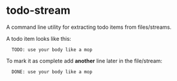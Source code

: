 # todo-stream

A command line utility for extracting todo items from files/streams.

A todo item looks like this:

```
  TODO: use your body like a mop
```

To mark it as complete add **another** line later in the file/stream:

```
  DONE: use your body like a mop
```
